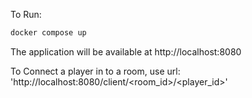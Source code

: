 To Run:
```bash
docker compose up
```
The application will be available at http://localhost:8080

To Connect a player in to a room, use url: 'http://localhost:8080/client/<room_id>/<player_id>'